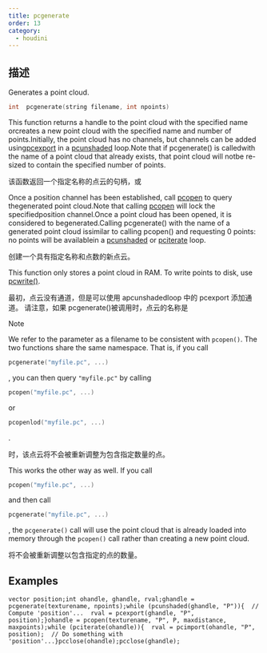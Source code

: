 ```yaml
---
title: pcgenerate
order: 13
category:
  - houdini
---
```

    
## 描述

Generates a point cloud.

```c
int  pcgenerate(string filename, int npoints)
```

This function returns a handle to the point cloud with the specified name
orcreates a new point cloud with the specified name and number of
points.Initially, the point cloud has no channels, but channels can be added
using[pcexport](pcexport.html "Writes data to a point cloud inside a pciterate
or a pcunshaded loop.") in a [pcunshaded](pcunshaded.html "Iterate over all of
the points of a read-write channel which haven‘thad any data written to the
channel yet.") loop.Note that if pcgenerate() is calledwith the name of a
point cloud that already exists, that point cloud will notbe re-sized to
contain the specified number of points.

该函数返回一个指定名称的点云的句柄，或

Once a position channel has been established, call [pcopen](pcopen.html "Returns a handle to a point cloud file.") to query thegenerated point
cloud.Note that calling [pcopen](pcopen.html "Returns a handle to a point
cloud file.") will lock the specifiedposition channel.Once a point cloud has
been opened, it is considered to begenerated.Calling pcgenerate() with the
name of a generated point cloud issimilar to calling pcopen() and requesting 0
points: no points will be availablein a [pcunshaded](pcunshaded.html "Iterate
over all of the points of a read-write channel which haven‘thad any data
written to the channel yet.") or [pciterate](pciterate.html "This function can
be used to iterate over all the points which werefound in the pcopen query.")
loop.

创建一个具有指定名称和点数的新点云。

This function only stores a point cloud in RAM. To write points to disk, use
[pcwrite()](pcwrite.html "Writes data to a point cloud file.").

最初，点云没有通道，但是可以使用 apcunshadedloop 中的 pcexport 添加通道。 请注意，如果 pcgenerate()被调用时，点云的名称是

Note

We refer to the parameter as a filename to be consistent with `pcopen()`. The
two functions share the same namespace. That is, if you call

```c
pcgenerate("myfile.pc", ...)
```

, you can then query `"myfile.pc"` by calling

```c
pcopen("myfile.pc", ...)
```

or

```c
pcopenlod("myfile.pc", ...)
```

.

时，该点云将不会被重新调整为包含指定数量的点。

This works the other way as well. If you call

```c
pcopen("myfile.pc", ...)
```

and
then call

```c
pcgenerate("myfile.pc", ...)
```

, the `pcgenerate()` call will use the
point cloud that is already loaded into memory through the `pcopen()` call
rather than creating a new point cloud.

将不会被重新调整以包含指定的点的数量。

## Examples

    vector position;int ohandle, ghandle, rval;ghandle = pcgenerate(texturename, npoints);while (pcunshaded(ghandle, "P")){  // Compute 'position'...  rval = pcexport(ghandle, "P", position);}ohandle = pcopen(texturename, "P", P, maxdistance, maxpoints);while (pciterate(ohandle)){  rval = pcimport(ohandle, "P", position);  // Do something with 'position'...}pcclose(ohandle);pcclose(ghandle);

